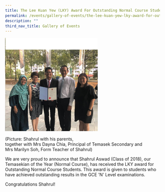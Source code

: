 ```yaml
---
title: The Lee Kuan Yew (LKY) Award For Outstanding Normal Course Students 2019
permalink: /events/gallery-of-events/the-lee-kuan-yew-lky-award-for-outstanding-normal-course-students-2019/
description: ""
third_nav_title: Gallery of Events
---
```

<img style="width:60%" src="/images/shahrul1.jpg">

(Picture: Shahrul with his parents,<br>
together with Mrs Dayna Chia, Principal of Temasek Secondary and<br>
Mrs Marilyn Soh, Form Teacher of Shahrul)

We are very proud to announce that Shahrul Aswad (Class of 2018), our Temasekian of the Year (Normal Course), has received the LKY award for Outstanding Normal Course Students. This award is given to students who have achieved outstanding results in the GCE 'N' Level examinations.

  

Congratulations Shahrul!